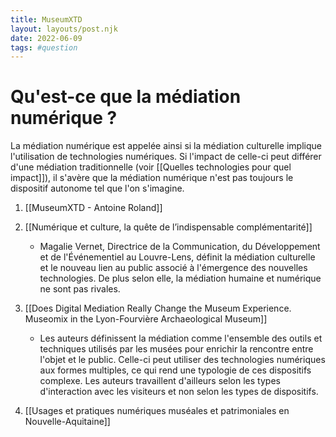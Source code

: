 ```yaml
---
title: MuseumXTD
layout: layouts/post.njk
date: 2022-06-09
tags: #question
---
```

# Qu'est-ce que la médiation numérique ?

La médiation numérique est appelée ainsi si la médiation culturelle implique l'utilisation de technologies numériques. Si l'impact de celle-ci peut différer d'une médiation traditionnelle (voir [[Quelles technologies pour quel impact]]), il s'avère que la médiation numérique n'est pas toujours le dispositif autonome tel que l'on s'imagine. 

1. [[MuseumXTD - Antoine Roland]]
2. [[Numérique et culture, la quête de l’indispensable complémentarité]]
	- Magalie Vernet, Directrice de la Communication, du Développement et de l'Événementiel au Louvre-Lens, définit la médiation culturelle et le nouveau lien au public associé à l'émergence des nouvelles technologies. De plus selon elle, la médiation humaine et numérique ne sont pas rivales. 

2. [[Does Digital Mediation Really Change the Museum Experience. Museomix in the Lyon-Fourvière Archaeological Museum]]
	- Les auteurs définissent la médiation comme l'ensemble des outils et techniques utilisés par les musées pour enrichir la rencontre entre l'objet et le public. Celle-ci peut utiliser des technologies numériques aux formes multiples, ce qui rend une typologie de ces dispositifs complexe. Les auteurs travaillent d'ailleurs selon les types d'interaction avec les visiteurs et non selon les types de dispositifs.  

3. [[Usages et pratiques numériques muséales et patrimoniales en Nouvelle-Aquitaine]]


